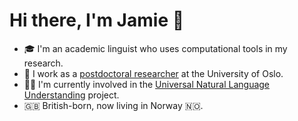 # Hi there, I'm Jamie 🖖

- 🎓 I'm an academic linguist who uses computational tools in my research.
- 💼 I work as a [postdoctoral researcher](https://www.hf.uio.no/iln/english/people/aca/linguistics/temporary/jamief/index.html) at the University of Oslo.
- 🧑‍💻️ I'm currently involved in the [Universal Natural Language Understanding](https://github.com/Universal-NLU) project.
- 🇬🇧 British-born, now living in Norway 🇳🇴.
